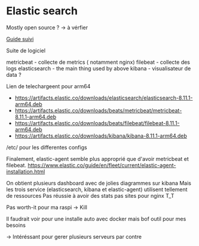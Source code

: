 # Elastic search

Mostly open source ? -> à vérfier

[Guide suivi](https://www.elastic.co/blog/how-to-monitor-nginx-web-servers-with-the-elastic-stack)

Suite de logiciel 

metricbeat - collecte de metrics ( notamment nginx)
filebeat - collecte des logs
elasticsearch - the main thing used by above
kibana - visualisateur de data ? 

Lien de telechargeent pour arm64

-  https://artifacts.elastic.co/downloads/elasticsearch/elasticsearch-8.11.1-arm64.deb
-  https://artifacts.elastic.co/downloads/beats/metricbeat/metricbeat-8.11.1-arm64.deb
-  https://artifacts.elastic.co/downloads/beats/filebeat/filebeat-8.11.1-arm64.deb
-  https://artifacts.elastic.co/downloads/kibana/kibana-8.11.1-arm64.deb


/etc/ pour les differentes configs

Finalement, elastic-agent semble plus approprié que d'avoir metricbeat et filebeat.
https://www.elastic.co/guide/en/fleet/current/elastic-agent-installation.html

On obtient plusieurs dashboard avec de jolies diagrammes sur kibana 
Mais les trois service (elasticsearch, kibana et elastic-agent) utilisent tellement de ressources 
Pas réussie à avoir des stats pas sites pour nginx T_T

Pas worth-it pour ma raspi -> Kill

Il faudrait voir pour une installe auto avec docker mais bof outil pour mes besoins

-> Intéréssant pour gerer plusieurs serveurs par contre 




